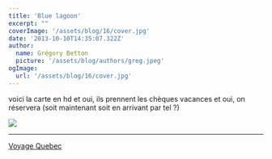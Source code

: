 ```yaml
---
title: 'Blue lagoon'
excerpt: ""
coverImage: '/assets/blog/16/cover.jpg'
date: '2013-10-10T14:35:07.322Z'
author:
  name: Grégory Betton
  picture: '/assets/blog/authors/greg.jpeg'
ogImage:
  url: '/assets/blog/16/cover.jpg'
---
```


voici la carte en hd
et oui, ils prennent les chèques vacances
et oui, on réservera (soit maintenant soit en arrivant par tel ?)

<img src="/assets/blog/16/blue lagoon.jpg" />

<hr />

<a href="/posts/17-quebec">Voyage Quebec</a>
